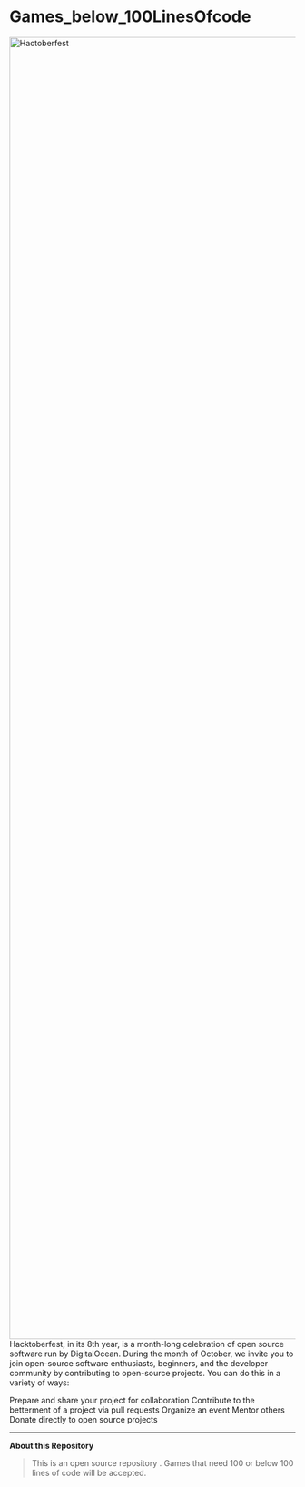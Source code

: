 # Games_below_100LinesOfcode

<img width="2295" alt="Hactoberfest" src="https://user-images.githubusercontent.com/43147642/193860629-a7359593-e081-402d-ae4b-aff47e8b2f99.png">
Hacktoberfest, in its 8th year, is a month-long celebration of open source software run by DigitalOcean. During the month of October, we invite you to join open-source software enthusiasts, beginners, and the developer community by contributing to open-source projects. You can do this in a variety of ways:

Prepare and share your project for collaboration
Contribute to the betterment of a project via pull requests
Organize an event
Mentor others
Donate directly to open source projects

----------------------------------------------------------------------------------
**About this Repository**

>This is an open source repository .
>Games that need 100 or below 100 lines of code will be accepted.
